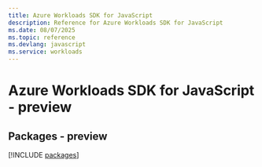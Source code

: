 ```yaml
---
title: Azure Workloads SDK for JavaScript
description: Reference for Azure Workloads SDK for JavaScript
ms.date: 08/07/2025
ms.topic: reference
ms.devlang: javascript
ms.service: workloads
---
```

# Azure Workloads SDK for JavaScript - preview
## Packages - preview
[!INCLUDE [packages](workloads-index.md)]